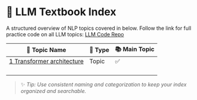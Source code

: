# 📘 LLM Textbook Index

A structured overview of NLP topics covered in below.
Follow the link for full practice code on all LLM topics: [LLM Code Repo]()

| 📝 **Topic Name**      | 📂 **Type**       | 📚 **Main Topic**    |
|------------------------|--------------------|-----------------------|
|[1 Transformer architecture]()|  Topic| ✅ |
|                        |                    |                       |
|                        |                    |                       |
|                        |                    |                       |
|                        |                    |                       |

> ✨ *Tip: Use consistent naming and categorization to keep your index organized and searchable.*

